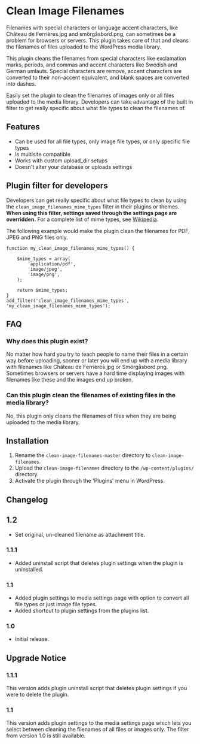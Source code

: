 # Clean Image Filenames

Filenames with special characters or language accent characters, like Château de Ferrières.jpg and smörgåsbord.png, can sometimes be a problem for browsers or servers. This plugin takes care of that and cleans the filenames of files uploaded to the WordPress media library. 

This plugin cleans the filenames from special characters like exclamation marks, periods, and commas and accent characters like Swedish and German umlauts. Special characters are remove, accent characters are converted to their non-accent equivalent, and blank spaces are converted into dashes. 

Easily set the plugin to clean the filenames of images only or all files uploaded to the media library. Developers can take advantage of the built in filter to get really specific about what file types to clean the filenames of.

## Features

* Can be used for all file types, only image file types, or only specific file types
* Is multisite compatible
* Works with custom upload_dir setups
* Doesn't alter your database or uploads settings

## Plugin filter for developers

Developers can get really specific about what file types to clean by using the `clean_image_filenames_mime_types` filter in their plugins or themes. **When using this filter, settings saved through the settings page are overridden.** For a complete list of mime types, see [Wikipedia](http://en.wikipedia.org/wiki/Internet_media_type).

The following example would make the plugin clean the filenames for PDF, JPEG and PNG files only. 

<pre><code>function my_clean_image_filenames_mime_types() {

	$mime_types = array(
		'application/pdf', 
		'image/jpeg', 
		'image/png', 
	);

	return $mime_types;
}
add_filter('clean_image_filenames_mime_types', 'my_clean_image_filenames_mime_types');</code></pre>

## FAQ

### Why does this plugin exist?

No matter how hard you try to teach people to name their files in a certain way before uploading, sooner or later you will end up with a media library with filenames like Château de Ferrières.jpg or Smörgåsbord.png. Sometimes browsers or servers have a hard time displaying images with filenames like these and the images end up broken. 

### Can this plugin clean the filenames of existing files in the media library?

No, this plugin only cleans the filenames of files when they are being uploaded to the media library.

## Installation

1. Rename the `clean-image-filenames-master` directory to `clean-image-filenames`.
2. Upload the `clean-image-filenames` directory to the `/wp-content/plugins/` directory.
3. Activate the plugin through the 'Plugins' menu in WordPress.

## Changelog

## 1.2

* Set original, un-cleaned filename as attachment title.

### 1.1.1

* Added uninstall script that deletes plugin settings when the plugin is uninstalled.

### 1.1

* Added plugin settings to media settings page with option to convert all file types or just image file types. 
* Added shortcut to plugin settings from the plugins list.

### 1.0

* Initial release.

## Upgrade Notice

### 1.1.1

This version adds plugin uninstall script that deletes plugin settings if you were to delete the plugin.

### 1.1

This version adds plugin settings to the media settings page which lets you select between cleaning the filenames of all files or images only. The filter from version 1.0 is still available.